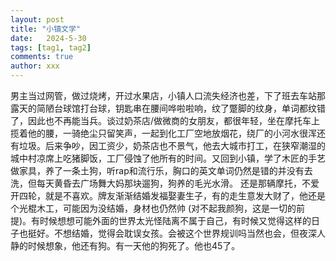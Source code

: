 ```yaml
---
layout: post
title: "小镇文学"
date:   2024-5-30
tags: [tag1, tag2]
comments: true
author: xxx
---
```

男主当过网管，做过烧烤，开过水果店，小镇人口流失经济也差，下了班去车站那露天的简陋台球馆打台球，钥匙串在腰间哗啦啦响，纹了蹩脚的纹身，单词都纹错了，因此也不再能当兵。谈过奶茶店/做微商的女朋友，都很年轻，坐在摩托车上揽着他的腰，一骑绝尘只留笑声，一起到化工厂空地放烟花，绕厂的小河水很浑还有垃圾。后来争吵，因工资少，奶茶店也不景气，他去大城市打工，在狭窄潮湿的城中村凉席上吃猪脚饭，工厂侵蚀了他所有的时间。又回到小镇，学了木匠的手艺做家具，养了一条土狗，听rap和流行乐，胸口的英文单词仍然是错的并没有去洗，但每天黄昏去广场舞大妈那块遛狗，狗养的毛光水滑。
还是那辆摩托，不爱开四轮，就是不喜欢。牌友渐渐结婚发福娶妻生子，有的走生意发大财了，他还是个光棍木工，可能因为没结婚，身材也仍然帅    (对不起我颜狗，这是一切的前提)。有时候想想可能外面的世界太光怪陆离不属于自己，有时候又觉得这样的日子也挺好。不想结婚，觉得会耽误女孩。会被这个世界规训吗当然也会，但夜深人静的时候想象，他还有狗。有一天他的狗死了。他也45了。

